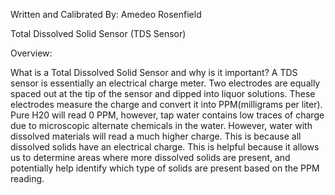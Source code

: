 Written and Calibrated By: Amedeo Rosenfield

Total Dissolved Solid Sensor (TDS Sensor)

Overview: 

What is a Total Dissolved Solid Sensor and why is it important? A TDS sensor is essentially an electrical charge meter. Two electrodes are equally spaced out at the tip of the sensor and dipped into liquor solutions. These electrodes measure the charge and convert it into PPM(milligrams per liter). Pure H20 will read 0 PPM, however, tap water contains low traces of charge due to microscopic alternate chemicals in the water. However, water with dissolved materials will read a much higher charge. This is because all dissolved solids have an electrical charge. This is helpful because it allows us to determine areas where more dissolved solids are present, and potentially help identify which type of solids are present based on the PPM reading.
